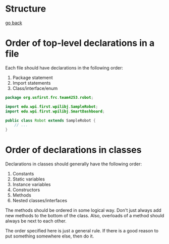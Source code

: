 # Structure

[go back](README.md)

# Order of top-level declarations in a file

Each file should have declarations in the following order:

1. Package statement
2. Import statements
3. Class/interface/enum

```java
package org.usfirst.frc.team4253.robot;

import edu.wpi.first.wpilibj.SampleRobot;
import edu.wpi.first.wpilibj.SmartDashboard;

public class Robot extends SampleRobot {
    // ...
}
```

# Order of declarations in classes

Declarations in classes should generally have the following order:

1. Constants
2. Static variables
3. Instance variables
4. Constructors
5. Methods
6. Nested classes/interfaces

The methods should be ordered in some logical way. Don't just always add new methods to the bottom of the class. Also, overloads of a method should always be next to each other.

The order specified here is just a general rule. If there is a good reason to put something somewhere else, then do it.
